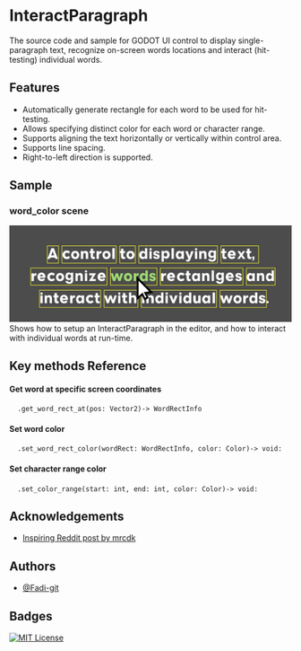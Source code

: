 # InteractParagraph
The source code and sample for GODOT UI control to display single-paragraph text, recognize on-screen words locations and interact (hit-testing) individual words.

## Features

- Automatically generate rectangle for each word to be used for hit-testing.
- Allows specifying distinct color for each word or character range.
- Supports aligning the text horizontally or vertically within control area.
- Supports line spacing.
- Right-to-left direction is supported.



## Sample
### word_color scene
![alt text](images/InteractParagraphScreenCapture.jpg)
Shows how to setup an InteractParagraph in the editor, and how to interact with individual words at run-time.

## Key methods Reference

#### Get word at specific screen coordinates
```
  .get_word_rect_at(pos: Vector2)-> WordRectInfo
```

#### Set word color
```
  .set_word_rect_color(wordRect: WordRectInfo, color: Color)-> void:
```

#### Set character range color
```
  .set_color_range(start: int, end: int, color: Color)-> void:
```

## Acknowledgements

 - [Inspiring Reddit post by mrcdk](https://www.reddit.com/r/godot/comments/1987awg/how_to_get_the_world_position_of_a/)
 

## Authors

- [@Fadi-git](https://github.com/Fadi-git)


## Badges

[![MIT License](https://img.shields.io/badge/License-MIT-green.svg)](https://choosealicense.com/licenses/mit/)


